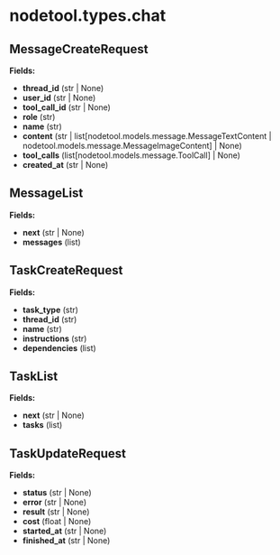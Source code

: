 # nodetool.types.chat

## MessageCreateRequest

**Fields:**
- **thread_id** (str | None)
- **user_id** (str | None)
- **tool_call_id** (str | None)
- **role** (str)
- **name** (str)
- **content** (str | list[nodetool.models.message.MessageTextContent | nodetool.models.message.MessageImageContent] | None)
- **tool_calls** (list[nodetool.models.message.ToolCall] | None)
- **created_at** (str | None)


## MessageList

**Fields:**
- **next** (str | None)
- **messages** (list)


## TaskCreateRequest

**Fields:**
- **task_type** (str)
- **thread_id** (str)
- **name** (str)
- **instructions** (str)
- **dependencies** (list)


## TaskList

**Fields:**
- **next** (str | None)
- **tasks** (list)


## TaskUpdateRequest

**Fields:**
- **status** (str | None)
- **error** (str | None)
- **result** (str | None)
- **cost** (float | None)
- **started_at** (str | None)
- **finished_at** (str | None)


